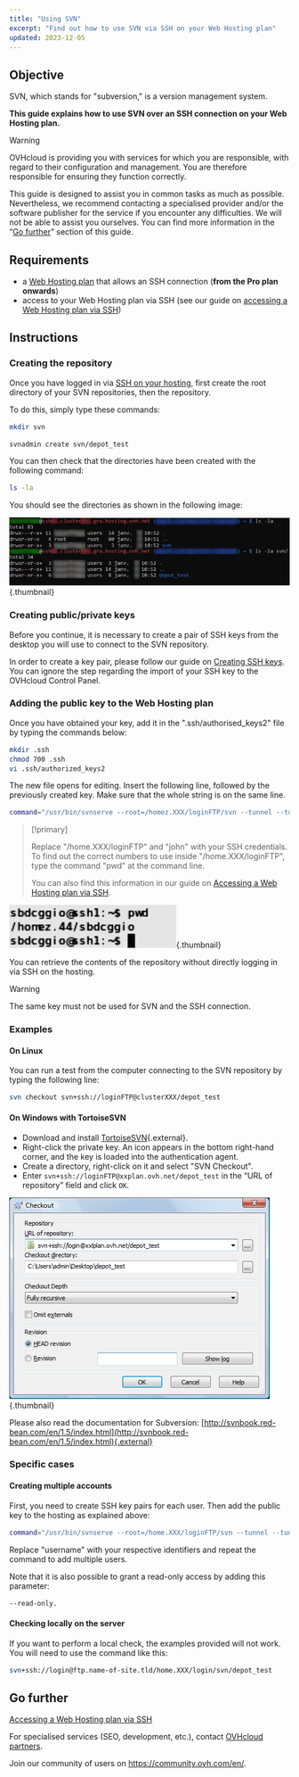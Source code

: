 ```yaml
---
title: "Using SVN"
excerpt: "Find out how to use SVN via SSH on your Web Hosting plan"
updated: 2023-12-05
---
```


## Objective

SVN, which stands for "subversion," is a version management system. 

**This guide explains how to use SVN over an SSH connection on your Web Hosting plan.**

> [!warning]
>OVHcloud is providing you with services for which you are responsible, with regard to their configuration and management. You are therefore responsible for ensuring they function correctly.
>
>This guide is designed to assist you in common tasks as much as possible. Nevertheless, we recommend contacting a specialised provider and/or the software publisher for the service if you encounter any difficulties. We will not be able to assist you ourselves. You can find more information in the “[Go further](#go-further)” section of this guide.
>

## Requirements

- a [Web Hosting plan](https://www.ovhcloud.com/en-sg/web-hosting/) that allows an SSH connection (**from the Pro plan onwards**)
- access to your Web Hosting plan via SSH (see our guide on [accessing a Web Hosting plan via SSH](/pages/web_cloud/web_hosting/ssh_on_webhosting))

## Instructions

### Creating the repository

Once you have logged in via [SSH on your hosting](/pages/web_cloud/web_hosting/ssh_on_webhosting), first create the root directory of your SVN repositories, then the repository.

To do this, simply type these commands:

```bash
mkdir svn
```

```bash
svnadmin create svn/depot_test
```

You can then check that the directories have been created with the following command:

```bash
ls -la
```

You should see the directories as shown in the following image:

![hosting](images/terminal-ls-la-svn.png){.thumbnail}

### Creating public/private keys

Before you continue, it is necessary to create a pair of SSH keys from the desktop you will use to connect to the SVN repository.

In order to create a key pair, please follow our guide on [Creating SSH keys](/pages/public_cloud/compute/public-cloud-first-steps#step-1-creating-ssh-keys). You can ignore the step regarding the import of your SSH key to the OVHcloud Control Panel.

### Adding the public key to the Web Hosting plan

Once you have obtained your key, add it in the ".ssh/authorised_keys2" file by typing the commands below:

```bash
mkdir .ssh
chmod 700 .ssh
vi .ssh/authorized_keys2
```

The new file opens for editing. Insert the following line, followed by the previously created key. Make sure that the whole string is on the same line.

```bash
command="/usr/bin/svnserve --root=/homez.XXX/loginFTP/svn --tunnel --tunnel-user=john",no-port-forwarding,no-agent-forwarding,no-X11-forwarding,no-pty
```

> [!primary]
>
> Replace "/home.XXX/loginFTP" and "john" with your SSH credentials.
> To find out the correct numbers to use inside "/home.XXX/loginFTP", type the command "pwd" at the command line.
>
> You can also find this information in our guide on [Accessing a Web Hosting plan via SSH](/pages/web_cloud/web_hosting/ssh_on_webhosting).
> 

![hosting](images/terminal-homez-folder.png){.thumbnail}

You can retrieve the contents of the repository without directly logging in via SSH on the hosting.

> [!warning]
>
> The same key must not be used for SVN and the SSH connection.
> 

### Examples

#### On Linux

You can run a test from the computer connecting to the SVN repository by typing the following line:

```bash
svn checkout svn+ssh://loginFTP@clusterXXX/depot_test
```

#### On Windows with TortoiseSVN

- Download and install [TortoiseSVN](https://tortoisesvn.net/downloads.html){.external}.
- Right-click the private key. An icon appears in the bottom right-hand corner, and the key is loaded into the authentication agent.
- Create a directory, right-click on it and select "SVN Checkout". 
- Enter `svn+ssh://loginFTP@xxplan.ovh.net/depot_test` in the “URL of repository” field and click `OK`.

![hosting](images/checkout.png){.thumbnail}

Please also read the documentation for Subversion: [http://svnbook.red-bean.com/en/1.5/index.html](http://svnbook.red-bean.com/en/1.5/index.html){.external}

### Specific cases

#### Creating multiple accounts

First, you need to create SSH key pairs for each user. Then add the public key to the hosting as explained above:

```bash
command="/usr/bin/svnserve --root=/home.XXX/loginFTP/svn --tunnel --tunnel-user=username",no-port-forwarding,no-agent-forwarding,no-X11-forwarding,no-pty
```

Replace "username" with your respective identifiers and repeat the command to add multiple users.

Note that it is also possible to grant a read-only access by adding this parameter:

```bash
--read-only.
```

#### Checking locally on the server

If you want to perform a local check, the examples provided will not work. You will need to use the command like this:

```bash
svn+ssh://login@ftp.name-of-site.tld/home.XXX/login/svn/depot_test
```

## Go further <a name="go-further"></a>

[Accessing a Web Hosting plan via SSH](/pages/web_cloud/web_hosting/ssh_on_webhosting)

For specialised services (SEO, development, etc.), contact [OVHcloud partners](https://partner.ovhcloud.com/en-sg/directory/).

Join our community of users on <https://community.ovh.com/en/>.